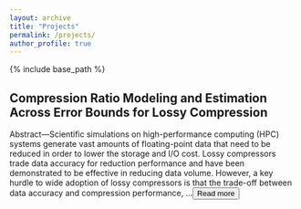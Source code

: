 ```yaml
---
layout: archive
title: "Projects"
permalink: /projects/
author_profile: true
---
```


{% include base_path %}
<style>
#more {display: none;}
</style>

## Compression Ratio Modeling and Estimation Across Error Bounds for Lossy Compression

Abstract—Scientific simulations on high-performance computing (HPC) systems generate vast amounts of floating-point data that need to be reduced in order to lower the storage and I/O cost. Lossy compressors trade data accuracy for reduction performance and have been demonstrated to be effective in reducing data volume. However, a key hurdle to wide adoption of lossy compressors is that the trade-off between data accuracy and compression performance, <span id="dots">...</span><span id="more">particularly the compression ratio, is not well understood. Consequently, domain scientists often need to exhaust many possible error bounds before they can figure out an appropriate setup. The current practice of using lossy compressors to reduce data volume is, therefore, through trial and error, which is not efficient for large datasets which take a tremendous amount of computational resources to compress. This paper aims to analyze and estimate the compression performance of lossy compressors on HPC datasets. In particular, we predict the compression ratios of two modern lossy compressors that achieve superior performance, SZ and ZFP, on HPC scientific datasets at various error bounds, based upon the compressors’ intrinsic metrics collected under a given base error bound. We evaluate the estimation scheme using nine real HPC datasets and the results confirm the effectiveness of our approach.</span><button onclick="myFunction()" id="myBtn">Read more</button>

<!-- ## Robust and scalable deep learning for X-ray synchrotron image analysis -->


<!--  ------------------------- -->

<script>
function myFunction() {
	var dots = document.getElementById("dots");
	var moreText = document.getElementById("more");
	var btnText = document.getElementById("myBtn");

	if (dots.style.display === "none") {
		dots.style.display = "inline";
		btnText.innerHTML = "Read more"; 
		moreText.style.display = "none";
	} else {
		dots.style.display = "none";
		btnText.innerHTML = "Read less"; 
		moreText.style.display = "inline";
	}
}
</script>
